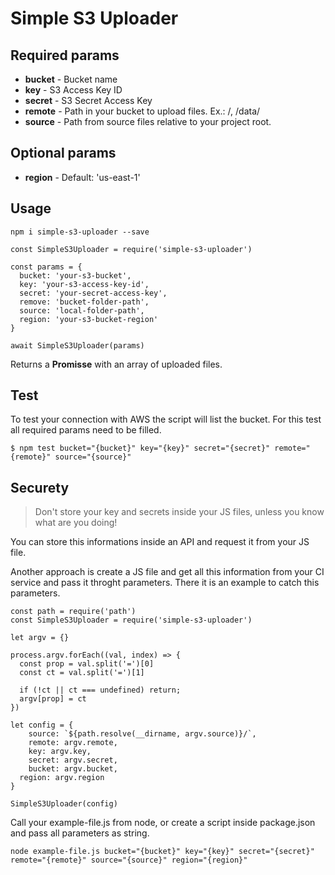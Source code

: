 # Simple S3 Uploader
## Required params

* **bucket** - Bucket name
* **key** - S3 Access Key ID
* **secret** - S3 Secret Access Key
* **remote** - Path in your bucket to upload files. Ex.: /, /data/
* **source** - Path from source files relative to your project root.

## Optional params
* **region** - Default: 'us-east-1'

## Usage

```
npm i simple-s3-uploader --save
```

```
const SimpleS3Uploader = require('simple-s3-uploader')

const params = {
  bucket: 'your-s3-bucket',
  key: 'your-s3-access-key-id',
  secret: 'your-secret-access-key',
  remove: 'bucket-folder-path',
  source: 'local-folder-path',
  region: 'your-s3-bucket-region'
}

await SimpleS3Uploader(params)
```

Returns a **Promisse** with an array of uploaded files.

## Test

To test your connection with AWS the script will list the bucket. For this test all required params need to be filled.

```
$ npm test bucket="{bucket}" key="{key}" secret="{secret}" remote="{remote}" source="{source}" 
```

## Securety

> Don't store your key and secrets inside your JS files, unless you know what are you doing!

You can store this informations inside an API and request it from your JS file.

Another approach is create a JS file and get all this information from your CI service and pass it throght parameters. There it is an example to catch this parameters.

```
const path = require('path')
const SimpleS3Uploader = require('simple-s3-uploader')

let argv = {}

process.argv.forEach((val, index) => {
  const prop = val.split('=')[0]
  const ct = val.split('=')[1]

  if (!ct || ct === undefined) return;
  argv[prop] = ct
})

let config = {
	source: `${path.resolve(__dirname, argv.source)}/`,
	remote: argv.remote,
	key: argv.key,
	secret: argv.secret,
	bucket: argv.bucket,
  region: argv.region
}

SimpleS3Uploader(config)
```

Call your example-file.js from node, or create a script inside package.json and pass all parameters as string.

```
node example-file.js bucket="{bucket}" key="{key}" secret="{secret}" remote="{remote}" source="{source}" region="{region}"
```